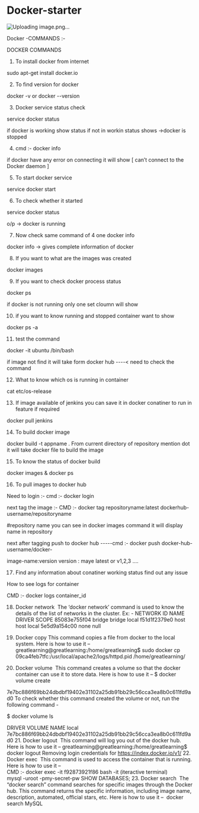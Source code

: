 # Docker-starter


![Uploading image.png…]()


Docker -COMMANDS :- 

  DOCKER COMMANDS


1. To install docker from internet

sudo apt-get install docker.io

2. To find version for docker

docker -v    or docker --version

3. Docker service status check

service docker status

if docker is working show status if not in workin status shows ->docker is stopped

4. cmd :- docker info

if docker have any error on connecting it will show [ can’t connect to the Docker daemon ]

5. To start docker service

service docker start

6. To check whether it started

service docker status

o/p -> docker is running

7. Now check same command of 4 one docker info

docker info                    -> gives complete information of docker 

8. If you want to what are the images was created

docker images

9. If you want to check docker process status
 
docker ps

if docker is not running only one set cloumn will show

10. if you want to know running and stopped container want to show

docker ps -a

11. test the command

docker -it ubuntu /bin/bash 

if image not find it will take form docker hub ----< need to check the command

12. What to know which os is running in container

cat etc/os-release

13. If image available of jenkins you can save it in docker conatiner to run in feature if required

docker pull jenkins

14. To build docker image

docker build -t  appname   .                                   From current directory of repository mention dot it will take docker file to build the image

15. To know the status of docker build

docker images  & docker ps  

16. To pull images to docker hub

Need to login :- cmd :- docker login

next tag the image :- CMD :-     docker tag repositoryname:latest dockerhub-username/repositoryname

 #repository name you can see in docker images command it will display name in repository

next after tagging push to docker hub    -----cmd :-  docker push docker-hub-username/docker-

image-name:version               version : maye latest or v1,2,3 ....

17. Find any information about conatiner working status find out any issue

How to see logs for container 

CMD :- docker logs container_id

18. Docker network  
The ‘docker network’ command is used to know the details of the list of networks in the cluster.
Ex: - NETWORK ID          NAME                DRIVER              SCOPE
85083e755f04        bridge              bridge              local
f51d1f2379e0        host                host                local
5e5d9a154c00        none                null 

19. Docker copy 
This command copies a file from docker to the local system. Here is how to use it –
greatlearning@greatlearning:/home/greatlearning$ sudo docker cp 09ca4feb7tfc:/usr/local/apache2/logs/httpd.pid /home/greatlearning/

20. Docker volume  
This command creates a volume so that the docker container can use it to store data. Here is how to use it –
$ docker volume create

7e7bc886f69bb24dbdbf19402e31102a25db91bb29c56cca3ea8b0c611fd9ad0
To check whether this command created the volume or not, run the following command -

$ docker volume ls

DRIVER              VOLUME NAME
local               7e7bc886f69bb24dbdbf19402e31102a25db91bb29c56cca3ea8b0c611fd9ad0
21. Docker logout  
This command will log you out of the docker hub. Here is how to use it –
greatlearning@greatlearning:/home/greatlearning$ docker logout
Removing login credentials for https://index.docker.io/v1/
22. Docker exec  
This command is used to access the container that is running. Here is how to use it –  
CMD :- docker exec -it f92873921f86 bash -it (iteractive terminal)   
mysql -uroot -pmy-secret-pw
SHOW DATABASES;
23. Docker search  
The “docker search” command searches for specific images through the Docker hub. This command returns the specific information, including image name, description, automated, official stars, etc. Here is how to use it – 
docker search MySQL
